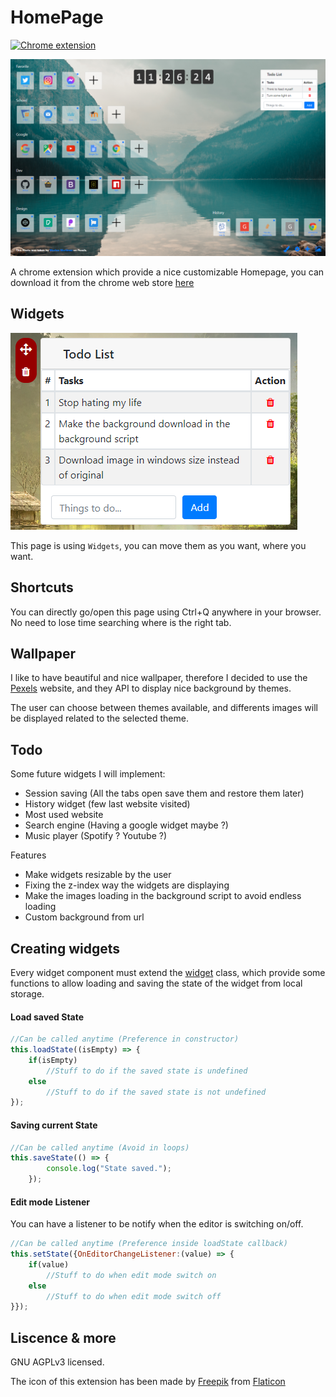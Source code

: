 # HomePage 
<a href="https://chrome.google.com/webstore/detail/homepage/lldjhjmaljndmlnbomjcofanjalieahb"> 
<img alt="Chrome extension" src="https://img.shields.io/chrome-web-store/v/lldjhjmaljndmlnbomjcofanjalieahb">
</a>

![homepage](https://github.com/axel0070/Homepage/blob/main/Screenshots/Example.png)

A chrome extension which provide a nice customizable Homepage, you can download it from the chrome web store [here](https://chrome.google.com/webstore/detail/homepage/lldjhjmaljndmlnbomjcofanjalieahb)

## Widgets
 
![homepage](https://github.com/axel0070/Homepage/blob/main/Screenshots/EditMode.PNG)

This page is using `Widgets`, you can move them as you want, where you want.
 
## Shortcuts
 
You can directly go/open this page using Ctrl+Q anywhere in your browser. No need to lose time searching where is the right tab.
  
## Wallpaper

I like to have beautiful and nice wallpaper, therefore I decided to use the [Pexels](https://www.pexels.com/) website, and they API to display nice background by themes.

The user can choose between themes available, and differents images will be displayed related to the selected theme.

## Todo
 
Some future widgets I will implement:
- Session saving (All the tabs open save them and restore them later)
- History widget (few last website visited)
- Most used website
- Search engine (Having a google widget maybe ?)
- Music player (Spotify ? Youtube ?)
 
Features
- Make widgets resizable by the user
- Fixing the z-index way the widgets are displaying
- Make the images loading in the background script to avoid endless loading
- Custom background from url
 
## Creating widgets

Every widget component must extend the [widget](https://github.com/axel0070/Homepage/blob/main/src/Widget.js) class, which provide some functions to allow loading and saving the state of the widget from local storage.

#### Load saved State
```javascript
//Can be called anytime (Preference in constructor)
this.loadState((isEmpty) => {
    if(isEmpty)
        //Stuff to do if the saved state is undefined
    else
        //Stuff to do if the saved state is not undefined
});
```

#### Saving current State
```javascript
//Can be called anytime (Avoid in loops)
this.saveState(() => {
        console.log("State saved.");
    });
```

#### Edit mode Listener
You can have a listener to be notify when the editor is switching on/off.
```javascript
//Can be called anytime (Preference inside loadState callback)
this.setState({OnEditorChangeListener:(value) => {
    if(value)
        //Stuff to do when edit mode switch on
    else
        //Stuff to do when edit mode switch off
}});
```

## Liscence & more

GNU AGPLv3 licensed.

The icon of this extension has been made by [Freepik](https://www.flaticon.com/authors/freepik) from [Flaticon](https://www.flaticon.com/)
